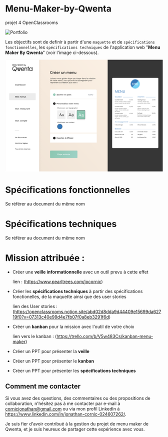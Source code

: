 # Menu-Maker-by-Qwenta
projet 4 OpenClassrooms

![Portfolio](https://img.shields.io/badge/MenuMaker-Qwenta-green)

Les objectifs sont de definir à partir d'une `maquette` et de `spécifications fonctionnelles`, les `spécifications techniques` de l'application web "**Menu Maker By Qwenta**" (voir l'image ci-dessous).

![desktop](https://github.com/JonathanCornic/Menu_Maker_By_Qwenta/blob/main/mmbq.png)

# Spécifications fonctionnelles

Se référer au document du même nom

# Spécifications techniques

Se référer au document du même nom

# Mission attribuée :

-   Créer une **veille informationnelle** avec un outil prevu à cette effet

    lien : (https://www.pearltrees.com/jocornic)

-   Créer les **spécifications techniques** à partir des spécifications fonctionelles, de la maquette ainsi que des user stories

    lien des User stories : (https://openclassrooms.notion.site/abd02d8dda9d44409e15699da62719f0?v=07313c40e99d4e7fb07f0a8eb3291f6d)

-   Créer un **kanban** pour la mission avec l'outil de votre choix

    lien vers le kanban : (https://trello.com/b/V5w483Cs/kanban-menu-maker)

-   Créer un PPT pour présenter la **veille**
-   Créer un PPT pour présenter le **kanban**
-   Créer un PPT pour présenter les **spécifications techniques**

## Comment me contacter

Si vous avez des questions, des commentaires ou des propositions de collaboration, n'hésitez pas à me contacter par e-mail à cornicjonathan@gmail.com ou via mon profil LinkedIn à https://www.linkedin.com/in/jonathan-cornic-024607262/.

Je suis fier d'avoir contribué à la gestion du projet de menu maker de Qwenta, et je suis heureux de partager cette expérience avec vous.
